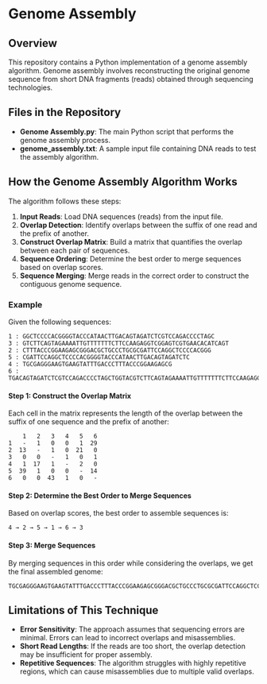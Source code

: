 # Genome Assembly

## Overview

This repository contains a Python implementation of a genome assembly algorithm. Genome assembly involves reconstructing the original genome sequence from short DNA fragments (reads) obtained through sequencing technologies.

## Files in the Repository

- **Genome Assembly.py**: The main Python script that performs the genome assembly process.
- **genome_assembly.txt**: A sample input file containing DNA reads to test the assembly algorithm.

## How the Genome Assembly Algorithm Works

The algorithm follows these steps:

1. **Input Reads**: Load DNA sequences (reads) from the input file.
2. **Overlap Detection**: Identify overlaps between the suffix of one read and the prefix of another.
3. **Construct Overlap Matrix**: Build a matrix that quantifies the overlap between each pair of sequences.
4. **Sequence Ordering**: Determine the best order to merge sequences based on overlap scores.
5. **Sequence Merging**: Merge reads in the correct order to construct the contiguous genome sequence.

### Example

Given the following sequences:

```
1 : GGCTCCCCACGGGGTACCCATAACTTGACAGTAGATCTCGTCCAGACCCCTAGC
3 : GTCTTCAGTAGAAAATTGTTTTTTTCTTCCAAGAGGTCGGAGTCGTGAACACATCAGT
2 : CTTTACCCGGAAGAGCGGGACGCTGCCCTGCGCGATTCCAGGCTCCCCACGGG
5 : CGATTCCAGGCTCCCCACGGGGTACCCATAACTTGACAGTAGATCTC
4 : TGCGAGGGAAGTGAAGTATTTGACCCTTTACCCGGAAGAGCG
6 : TGACAGTAGATCTCGTCCAGACCCCTAGCTGGTACGTCTTCAGTAGAAAATTGTTTTTTTCTTCCAAGAGGTCGGAGT
```

#### Step 1: Construct the Overlap Matrix

Each cell in the matrix represents the length of the overlap between the suffix of one sequence and the prefix of another:

```
    1   2   3   4   5   6
1   -   1   0   0   1  29
2  13   -   1   0  21   0
3   0   0   -   1   0   1
4   1  17   1   -   2   0
5  39   1   0   0   -  14
6   0   0  43   1   0   -
```

#### Step 2: Determine the Best Order to Merge Sequences

Based on overlap scores, the best order to assemble sequences is:

```
4 → 2 → 5 → 1 → 6 → 3
```

#### Step 3: Merge Sequences

By merging sequences in this order while considering the overlaps, we get the final assembled genome:

```
TGCGAGGGAAGTGAAGTATTTGACCCTTTACCCGGAAGAGCGGGACGCTGCCCTGCGCGATTCCAGGCTCCCCACGGGGTACCCATAACTTGACAGTAGATCTCGTCCAGACCCCTAGCTGGTACGTCTTCAGTAGAAAATTGTTTTTTTCTTCCAAGAGGTCGGAGTCGTGAACACATCAGT
```

## Limitations of This Technique

- **Error Sensitivity**: The approach assumes that sequencing errors are minimal. Errors can lead to incorrect overlaps and misassemblies.
- **Short Read Lengths**: If the reads are too short, the overlap detection may be insufficient for proper assembly.
- **Repetitive Sequences**: The algorithm struggles with highly repetitive regions, which can cause misassemblies due to multiple valid overlaps.
